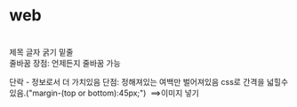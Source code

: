 # web
<h1> </h1> 제목
<strong> </strong> 글자 굵기
<u> </u> 밑줄
<br> 줄바꿈
장점: 언제든지 줄바꿈 가능
<p> 단락 - 정보로서 더 가치있음 
단점: 정해져있는 여백만 벌어져있음
css로 간격을 넓힐수있음.("margin-(top or bottom):45px;")
<img sourc(src)="coding.jpg" width(사진크기)="100%"> 
==>이미지 넣기
